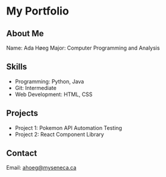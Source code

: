 # My Portfolio

## About Me
Name: Ada Høeg
Major: Computer Programming and Analysis

## Skills
- Programming: Python, Java
- Git: Intermediate
- Web Development: HTML, CSS

## Projects
- Project 1: Pokemon API Automation Testing
- Project 2: React Component Library

## Contact
Email: ahoeg@myseneca.ca

